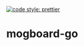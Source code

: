 [![code style: prettier](https://img.shields.io/badge/code_style-prettier-ff69b4.svg?style=flat-square)](https://github.com/prettier/prettier)

# mogboard-go
